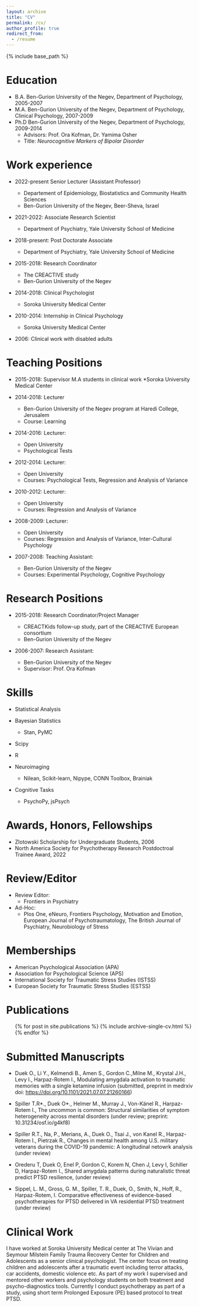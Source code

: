 ```yaml
---
layout: archive
title: "CV"
permalink: /cv/
author_profile: true
redirect_from:
  - /resume
---
```


{% include base_path %}

Education
======
* B.A. Ben-Gurion University of the Negev, Department of Psychology, 2005-2007
* M.A. Ben-Gurion University of the Negev, Department of Psychology, Clinical Psychology, 2007-2009
* Ph.D Ben-Gurion University of the Negev, Department of Psychology, 2009-2014 
  * Advisors: Prof. Ora Kofman, Dr. Yamima Osher
  * Title: *Neurocognitive Markers of Bipolar Disorder* 

Work experience
======
* 2022-present Senior Lecturer (Assistant Professor)
  * Departement of Epidemiology, Biostatistics and Community Health Sciences
  * Ben-Gurion University of the Negev, Beer-Sheva, Israel

* 2021-2022: Associate Research Scientist
  * Department of Psychiatry, Yale University School of Medicine 

* 2018-present: Post Doctorate Associate 
  * Department of Psychiatry, Yale University School of Medicine
  
* 2015-2018: Research Coordinator 
  * The CREACTIVE study
  * Ben-Gurion University of the Negev

* 2014-2018: Clinical Psychologist
  * Soroka University Medical Center

* 2010-2014: Internship in Clinical Psychology
  * Soroka University Medical Center


* 2006: Clinical work with disabled adults


Teaching Positions
==================
* 2015-2018: Supervisor M.A students in clinical work
  *Soroka University Medical Center

* 2014-2018: Lecturer 
  * Ben-Gurion University of the Negev program at Haredi College, Jerusalem
  * Course: Learning

* 2014-2016: Lecturer: 
  * Open University 
  * Psychological Tests

* 2012-2014: Lecturer: 
  * Open University
  * Courses: Psychological Tests, Regression and Analysis of Variance

* 2010-2012: Lecturer: 
  * Open University
  * Courses: Regression and Analysis of Variance

* 2008-2009: Lecturer: 
  * Open University
  * Courses: Regression and Analysis of Variance, Inter-Cultural Psychology
  
* 2007-2008: Teaching Assistant:
  * Ben-Gurion University of the Negev
  * Courses: Experimental Psychology, Cognitive Psychology
  
Research Positions
==================

* 2015-2018: Research Coordinator/Project Manager
  * CREACTKids follow-up study, part of the CREACTIVE European consortium
  * Ben-Gurion University of the Negev
  
* 2006-2007: Research Assistant:
  * Ben-Gurion University of the Negev
  * Supervisor: Prof. Ora Kofman
  


Skills
======
* Statistical Analysis
 * Bayesian Statistics
   * Stan, PyMC
  * Scipy
  * R
   
* Neuroimaging
  * Nilean, Scikit-learn, Nipype, CONN Toolbox, Brainiak
* Cognitive Tasks
  * PsychoPy, jsPsych

Awards, Honors, Fellowships
===========================
* Zlotowski Scholarship for Undergraduate Students, 2006
* North America Society for Psychotherapy Research Postdoctroal Trainee Award, 2022

Review/Editor
=============
* Review Editor:
  * Frontiers in Psychiatry
* Ad-Hoc:
  * Plos One, eNeuro, Frontiers Psychology, Motivation and Emotion, European Journal of Psychotraumatology, The British Journal of Psychiatry, Neurobiology of Stress
 
Memberships
===========
* American Psychological Association (APA)
* Association for  Psychological Science (APS)
* International Society for Traumatic Stress Studies (ISTSS)
* European Society for Traumatic Stress Studies (ESTSS)

Publications
======
  <ul>{% for post in site.publications %}
    {% include archive-single-cv.html %}
  {% endfor %}</ul>
  

Submitted Manuscripts
============
* Duek O., Li Y., Kelmendi B., Amen S., Gordon C.,Milne M., Krystal J.H., Levy I., Harpaz-Rotem I., Modulating amygdala activation to traumatic memories with a single ketamine infusion (submitted, preprint in medrxiv doi: https://doi.org/10.1101/2021.07.07.21260166)

* Spiller T.R*., Duek O*., Helmer M., Murray J., Von-Känel R., Harpaz-Rotem I., The uncommon is common: Structural similarities of symptom heterogeneity across mental disorders (under review; preprint: 10.31234/osf.io/g4kf8)

* Spiller R.T.,  Na, P., Merians, A., Duek O., Tsai J., von Kanel R., Harpaz-Rotem I., Pietrzak R., Changes in mental health among U.S. military veterans during the COVID-19 pandemic: A longitudinal netowrk analysis (under review)

* Orederu T, Duek O, Enel P, Gordon C, Korem N, Chen J, Levy I, Schiller D, Harpaz-Rotem I., Shared amygdala patterns during naturalistic threat predict PTSD resilience, (under review)

* Sippel, L. M., Gross, G. M., Spiller, T. R., Duek, O., Smith, N., Hoff, R., Harpaz-Rotem, I. Comparative effectiveness of evidence-based psychotherapies for PTSD delivered in VA residential PTSD treatment (under review)



<!---Talks
======
  <ul>{% for post in site.talks %}
    {% include archive-single-talk-cv.html %}
  {% endfor %}</ul>
  
Teaching
======
  <ul>{% for post in site.teaching %}
    {% include archive-single-cv.html %}
  {% endfor %}</ul>
--> 

Clinical Work
=============

I have worked at Soroka University Medical center at The Vivian and Seymour Milstein Family Trauma Recovery Center for Children and Adolescents as a senior clinical psychologist. The center focus on treating children and adolescents after a traumatic event including terror attacks, car accidents, domestic violence etc. As part of my work I supervised and mentored other workers and psychology students on both treatment and psycho-diagnostics tools. Currently I conduct psychotherapy as part of a study, using short term Prolonged Exposure (PE) based protocol to treat PTSD.
